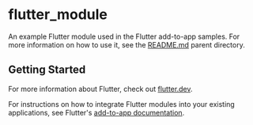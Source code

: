 # flutter_module

An example Flutter module used in the Flutter add-to-app samples. For more
information on how to use it, see the [README.md](../README.md) parent
directory.

## Getting Started

For more information about Flutter, check out
[flutter.dev](https://flutter.dev).

For instructions on how to integrate Flutter modules into your existing
applications, see Flutter's
[add-to-app documentation](https://flutter.dev/docs/development/add-to-app).
